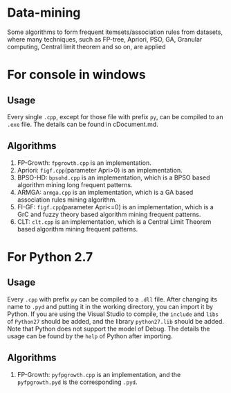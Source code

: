 # Data-mining
Some algorithms to form frequent itemsets/association rules from datasets, where many techniques, such as FP-tree, Apriori, PSO, GA, Granular computing, Central limit theorem and so on, are applied
# For console in windows
## Usage
Every single `.cpp`, except for those file with prefix `py`, can be compiled to an `.exe` file. The details can be found in cDocument.md.
## Algorithms
1. FP-Growth: `fpgrowth.cpp` is an implementation.
2. Apriori: `figf.cpp`(parameter Apri>0) is an implementation.
2. BPSO-HD: `bpsohd.cpp` is an implementation, which is a BPSO based algorithm mining long frequent patterns.
3. ARMGA: `armga.cpp` is an implementation, which is a GA based association rules mining algorithm.
4. FI-GF: `figf.cpp`(parameter Apri<=0) is an implementation, which is a GrC and fuzzy theory based algorithm mining frequent patterns.
5. CLT: `clt.cpp` is an implementation, which is a Central Limit Theorem based algorithm mining frequent patterns.
# For Python 2.7
## Usage
Every `.cpp` with prefix `py` can be compiled to a `.dll` file. After changing its name to `.pyd` and putting it in the working directory, you can import it by Python. If you are using the Visual Studio to compile, the `include` and `libs` of `Python27` should be added, and the library `python27.lib` should be added. Note that Python does not support the model of Debug. The details the usage can be found by the `help` of Python after importing.
## Algorithms
1. FP-Growth: `pyfpgrowth.cpp` is an implementation, and the `pyfpgrowth.pyd` is the corresponding `.pyd`.
